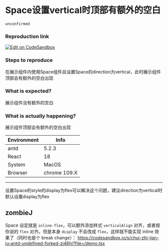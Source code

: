 # Space设置vertical时顶部有额外的空白

`unconfirmed`

### Reproduction link

[![Edit on CodeSandbox](https://codesandbox.io/static/img/play-codesandbox.svg)](https://codesandbox.io/s/chui-zhi-jian-ju-antd-undefined-forked-gyyh3l)

### Steps to reproduce

在展示组件内使用Space组件且设置Space的direction为vertical，此时展示组件顶部会有额外的空白出现

### What is expected?

展示组件没有额外的空白

### What is actually happening?

展示组件顶部会有额外的空白出现

| Environment | Info         |
| ----------- | ------------ |
| antd        | 5.2.3        |
| React       | 18           |
| System      | MacOS        |
| Browser     | chrome 109.X |

---

设置Space的style的display为flex可以解决这个问题，建议direction为vertical时默认设置display为flex

<!-- generated by ant-design-issue-helper. DO NOT REMOVE -->

## zombieJ

Space 设定就是 `inline-flex`，可以额外添加样式 `verticalAlign` 对齐，或者按你说的 `flex` 对齐。但是本身 `display` 不会改成 `flex`，这样就不能实现 inline 效果了（同时也是个 break change）：
https://codesandbox.io/s/chui-zhi-jian-ju-antd-undefined-forked-zi46hi?file=/demo.tsx
